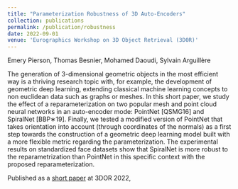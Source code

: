 ```yaml
---
title: "Parameterization Robustness of 3D Auto-Encoders"
collection: publications
permalink: /publication/robustness
date: 2022-09-01
venue: 'Eurographics Workshop on 3D Object Retrieval (3D0R)'
---
```

Emery Pierson, Thomas Besnier, Mohamed Daoudi, Sylvain Arguillère

The generation of 3-dimensional geometric objects in the most efficient way is a thriving research topic with, for example, the development of geometric deep learning, extending classical machine learning concepts to non euclidean data such as graphs or meshes. In this short paper, we study the effect of a reparameterization on two popular mesh and point cloud neural networks in an auto-encoder mode: PointNet [QSMG16] and SpiralNet [BBP∗19]. Finally, we tested a modified version of PointNet that takes orientation into account (through coordinates of the normals) as a first step towards the construction of a geometric deep learning model built with a more flexible metric regarding the parameterization. The experimental results on standardized face datasets show that SpiralNet is more robust to the reparametrization than PointNet in this specific context with the proposed reparameterization.

Published as a [short paper](https://diglib.eg.org/handle/10.2312/3dor20221180) at 3DOR 2022, 